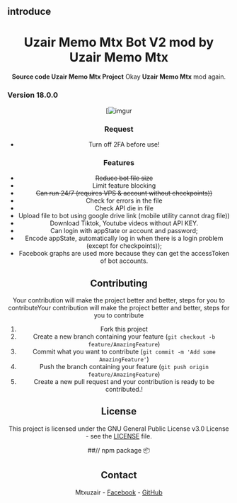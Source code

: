 ## introduce
<div align="center">
  <h1>Uzair Memo Mtx Bot V2 mod by Uzair Memo Mtx</h1>
 <strong>Source code Uzair Memo Mtx Project</strong> Okay <strong>Uzair Memo Mtx</strong> mod again.
</div>
	
</p>

### Version 18.0.0


<div align="center">

[![imgur](https://i.ibb.co/6JnnWWNq/1754885361808.jpg)


### Request

- Turn off 2FA before use!

### Features

- ~~Reduce bot file size~~
- Limit feature blocking
- ~~Can run 24/7 (requires VPS & account without checkpoints))~~
- Check for errors in the file
- Check API die in file
- Upload file to bot using google drive link (mobile utility cannot drag file))
- Download Tiktok, Youtube videos without API KEY.
- Can login with appState or account and password;   
- Encode appState, automatically log in when there is a login problem (except for checkpoints));
- Facebook graphs are used more because they can get the accessToken of bot accounts.

## Contributing

Your contribution will make the project better and better, steps for you to contributeYour contribution will make the project better and better, steps for you to contribute
1. Fork this project
2. Create a new branch containing your feature (`git checkout -b feature/AmazingFeature`)
3. Commit what you want to contribute (`git commit -m 'Add some AmazingFeature'`)
4. Push the branch containing your feature (`git push origin feature/AmazingFeature`)
5. Create a new pull request and your contribution is ready to be contributed.!

<!-- LICENSE -->
## License

This project is licensed under the GNU General Public License v3.0 License - see the [LICENSE](LICENSE) file.

##// npm package 📦 

<!-- Build command (npm install) 

start command (npm start)
 fca-memo-uzair@lateast-->
 
<!-- CONTACT -->
## Contact

Mtxuzair - [Facebook](https://www.facebook.com/Mtxuzair) - [GitHub](https://github.com/a-uzair-memo-mtx)
